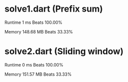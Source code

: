 # solve1.dart (Prefix sum)

Runtime 1 ms Beats 100.00%

Memory 148.68 MB Beats 33.33%

# solve2.dart (Sliding window)

Runtime 0 ms Beats 100.00%

Memory 151.57 MB Beats 33.33%
